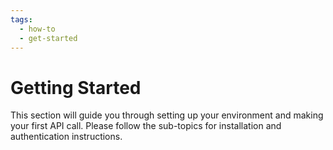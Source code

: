 ```yaml
---
tags:
  - how-to
  - get-started
---
```

# Getting Started

This section will guide you through setting up your environment and making your first API call. Please follow the sub-topics for installation and authentication instructions.
